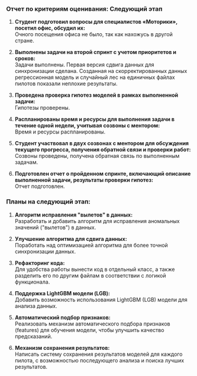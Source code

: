 ### Отчет по критериям оценивания: Следующий этап

1. **Студент подготовил вопросы для специалистов «Моторики», посетил офис, обсудил их:**  
   Очного посещения офиса не было, так как нахожусь в другой стране.

2. **Выполнены задачи на второй спринт с учетом приоритетов и сроков:**  
   Задачи выполнены. Первая версия сдвига данных для синхронизации сделана. 
   Созданная на скорректированных данных регрессионная модель и случайный лес на единичных файлах пилотов показали неплохие результаты.

3. **Проведена проверка гипотез моделей в рамках выполненной задачи:**  
   Гипотезы проверены.

4. **Распланированы время и ресурсы для выполнения задачи в течение одной недели, учитывая созвоны с ментором:**  
   Время и ресурсы распланированы.

5. **Студент участвовал в двух созвонах с ментором для обсуждения текущего прогресса, получения обратной связи и проверки работ:**  
   Созвоны проведены, получена обратная связь по выполненным задачам.

6. **Подготовлен отчет о пройденном спринте, включающий описание выполненной задачи, результаты проверки гипотез:**  
   Отчет подготовлен.

### Планы на следующий этап:

1. **Алгоритм исправления "вылетов" в данных:**  
   Разработать и добавить алгоритм для исправления аномальных значений ("вылетов") в данных.

2. **Улучшение алгоритма для сдвига данных:**  
   Поработать над оптимизацией алгоритма для более точной синхронизации данных.

3. **Рефакторинг кода:**  
   Для удобства работы вынести код в отдельный класс, а также разделить его по другим файлам в соответствии с логикой функционала.

4. **Поддержка LightGBM модели (LGB):**  
   Добавить возможность использования LightGBM (LGB) модели для анализа данных.

5. **Автоматический подбор признаков:**  
   Реализовать механизм автоматического подбора признаков (features) для обучения модели, чтобы улучшить качество предсказаний.

6. **Механизм сохранения результатов:**  
   Написать систему сохранения результатов моделей для каждого пилота, с возможностью последующего анализа и поиска лучших результатов.